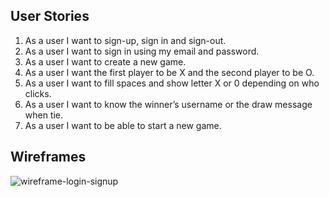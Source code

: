## User Stories
1. As a user I want to sign-up, sign in and sign-out.
2. As a user I want to sign in using my email and password.
3. As a user I want to create a new game.
4. As a user I want the first player to be X and the second player to be O.
5. As a user I want to fill spaces and show letter X or 0 depending on who clicks.
6. As a user I want to know the winner’s username or the draw message when tie.
7. As a user I want to be able to start a new game.

## Wireframes
![wireframe-login-signup](https://i.imgur.com/tlZDA3C.png)
